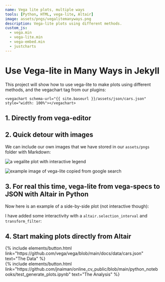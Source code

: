 ```yaml
---
name: Vega lite plots, multiple ways
tools: [Python, HTML, vega-lite, Altair]
image: assets/pngs/vegalitemanyways.png
description: Vega-lite plots using different methods.
custom_js:
  - vega.min
  - vega-lite.min
  - vega-embed.min
  - justcharts
---
```



# Use Vega-lite in Many Ways in Jekyll

This project will show how to use vega-lite to make plots using different methods, and the vegachart tag from our plugins:

```
<vegachart schema-url="{{ site.baseurl }}/assets/json/cars.json" style="width: 100%"></vegachart>
```

## 1. Directly from vega-editor

<vegachart schema-url="{{ site.baseurl }}/assets/json/vega_editor_plot1.json" style="width: 100%"></vegachart>

<vegachart schema-url="{{ site.baseurl }}/assets/json/vega_editor_plot2.json" style="width: 100%"></vegachart>

## 2. Quick detour with images

We can include our own images that we have stored in 
our `assets/pngs` folder with Markdown:

![a vegalite plot with interactive legend]({{site.baseurl}}/assets/pngs/vegalitemanyways.png)

![example image of vega-lite copied from google search](https://vega.github.io/images/vega-lite.png)

## 3. For real this time, vega-lite from vega-specs to JSON with Altair in Python

<vegachart schema-url="{{ site.baseurl }}/assets/json/chart1.json" style="width: 100%"></vegachart>

Now here is an example of a side-by-side plot (not interactive though):

<vegachart schema-url="{{ site.baseurl }}/assets/json/static_mobility_dashboard.json" style="width: 100%"></vegachart>

I have added some interactivity with a `altair.selection_interval` and `transform_filter`:

<vegachart schema-url="{{ site.baseurl }}/assets/json/dashboard_of_mobility.json" style="width: 100%"></vegachart>

## 4. Start making plots directly from Altair

<vegachart schema-url="{{ site.baseurl }}/assets/json/population_scatter.json" style="width: 100%"></vegachart>










<!-- these are written in a combo of html and liquid --> 

<div class="left">
{% include elements/button.html link="https://github.com/vega/vega/blob/main/docs/data/cars.json" text="The Data" %}
</div>


<div class="right">
{% include elements/button.html link="https://github.com/jnaiman/online_cv_public/blob/main/python_notebooks/test_generate_plots.ipynb" text="The Analysis" %}
</div>

